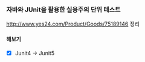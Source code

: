### 자바와 JUnit을 활용한 실용주의 단위 테스트


http://www.yes24.com/Product/Goods/75189146 정리 


#### 해보기
- [X] Junit4 -> Junit5 